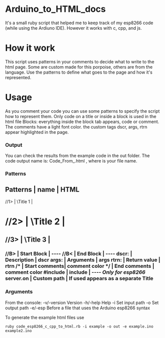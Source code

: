 # Arduino_to_HTML_docs
It's a small ruby script that helped me to keep track of my esp8266 code (while using the Ardiuno IDE).
However it works with c, cpp, and js.

# How it work
This script uses patterns in your comments to decide what to write to the html page. Some are custom made for this porpoise, others are from the language.
Use the patterns to define what goes to the page and how it's represented.

# Usage
As you comment your code you can use some patterns to specify the script how to represent them.
Only code on a title or inside a block is used in the html file
Blocks: everything inside the block tab appears, code or comment. The comments have a light font color.
the custom tags dscr, args, rtrn appear highlighted in the page.   

### Output
You can check the results from the example code in the out folder.
The code output name is: Code_From_<file name>.html , where <file name> is your file name.

### Patterns
Patterns  | name          | HTML
---------------------------------
//1>      | \Title 1       | <h1>
//2>      | \Title 2       | <h2>
//3>      | \Title 3       | <h3>
//B>      | Start Block   | ----
//B<      | End Block     | ----
dscr:     | Description   | dscr
args:     | Arguments     | args
rtrn:     | Return value  | rtrn
/*        | Start comments| comment color
\*/        | End comments  | comment color
\#include  | include       | ----
*Only for esp8266*
server.on | Custom path   | If used appears as a separate Title

### Arguments
From the console:
-v/-version   Version
-h/-help      Help
-i            Set input path
-o            Set output path
-e/-esp       Before a file that uses the Arduino esp8266 syntax

To generate the example html files use
```
ruby code_esp8266_c_cpp_to_html.rb -i example -o out -e example.ino example2.ino
```
